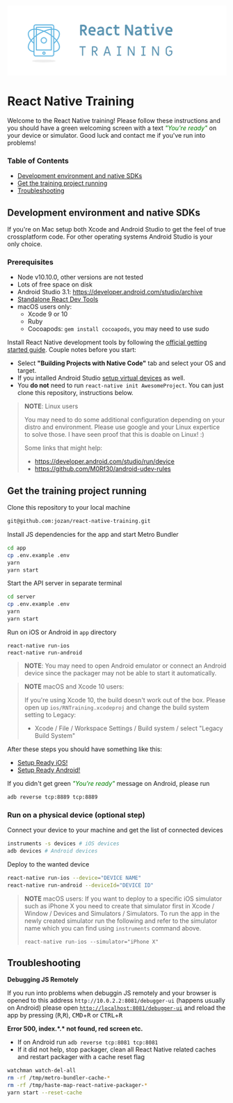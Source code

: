 ![Setup Ready!](docs/imgs/header.png)

# React Native Training

Welcome to the React Native training! Please follow these instructions and you should have a green welcoming screen with a text <span style="color: green">_"You're ready"_</span> on your device or simulator. Good luck and contact me if you've run into problems!

### Table of Contents

- [Development environment and native SDKs](#development-environment-and-native-sdks)
- [Get the training project running](#get-the-training-project-running)
- [Troubleshooting](#troubleshooting)

## Development environment and native SDKs

If you're on Mac setup both Xcode and Android Studio to get the feel of true crossplatform code. For other operating systems Android Studio is your only choice.

### Prerequisites

- Node v10.10.0, other versions are not tested
- Lots of free space on disk
- Android Studio 3.1: https://developer.android.com/studio/archive
- [Standalone React Dev Tools](https://github.com/facebook/react-devtools/tree/master/packages/react-devtools)
- macOS users only:
  - Xcode 9 or 10
  - Ruby
  - Cocoapods: `gem install cocoapods`, you may need to use sudo

Install React Native development tools by following the [official getting started guide](https://facebook.github.io/react-native//docs/getting-started). Couple notes before you start:

- Select __"Building Projects with Native Code"__ tab and select your OS and target.
- If you intalled Android Studio [setup virtual devices](https://facebook.github.io/react-native/docs/getting-started#preparing-the-android-device) as well.
- You **do not** need to run `react-native init AwesomeProject`. You can just clone this repository, instructions below.

> **NOTE**: Linux users
>
> You may need to do some additional configuration depending on your distro and environment. Please use google and your Linux expertice to solve those. I have seen proof that this is doable on Linux! :)
>
> Some links that might help:
>
> - https://developer.android.com/studio/run/device
> - https://github.com/M0Rf30/android-udev-rules

## Get the training project running

Clone this repository to your local machine

```sh
git@github.com:jozan/react-native-training.git
```

Install JS dependencies for the app and start Metro Bundler

```sh
cd app
cp .env.example .env
yarn
yarn start
```

Start the API server in separate terminal

```sh
cd server
cp .env.example .env
yarn
yarn start
```

Run on iOS or Android in `app` directory

```
react-native run-ios
react-native run-android
```

> **NOTE**: You may need to open Android emulator or connect an Android device since the packager may not be able to start it automatically.

> **NOTE** macOS and Xcode 10 users:
>
> If you're using Xcode 10, the build doesn't work out of the box. Please open up `ios/RNTraining.xcodeproj` and change the build system setting to Legacy:
>
> - Xcode / File / Workspace Settings / Build system / select "Legacy Build System"

After these steps you should have something like this:

- [Setup Ready iOS!](docs/imgs/setup-ready-ios.png)
- [Setup Ready Android!](docs/imgs/setup-ready-android.png)

If you didn't get green <span style="color: green">_"You're ready"_</span> message on Android, please run

```sh
adb reverse tcp:8889 tcp:8889
```

### Run on a physical device (optional step)

Connect your device to your machine and get the list of connected devices

```sh
instruments -s devices # iOS devices
adb devices # Android devices
```

Deploy to the wanted device

```sh
react-native run-ios --device="DEVICE NAME"
react-native run-android --deviceId="DEVICE ID"
```

> **NOTE** macOS users: If you want to deploy to a specific iOS simulator such as iPhone X you need to create that simulator first in Xcode / Window / Devices and Simulators / Simulators. To run the app in the newly created simulator run the following and refer to the simulator name which you can find using `instruments` command above.
>
> ```
> react-native run-ios --simulator="iPhone X"
> ```

## Troubleshooting

**Debugging JS Remotely**

If you run into problems when debuggin JS remotely and your browser is opened to this address `http://10.0.2.2:8081/debugger-ui` (happens usually on Android) please open [`http://localhost:8081/debugger-ui`](http://localhost:8081/debugger-ui) and reload the app by pressing (<kbd>R</kbd>,<kbd>R</kbd>), <kbd>CMD</kbd>+<kbd>R</kbd> or <kbd>CTRL</kbd>+<kbd>R</kbd>

**Error 500, index.\*.\* not found, red screen etc.**

- If on Android run `adb reverse tcp:8081 tcp:8081`
- If it did not help, stop packager, clean all React Native related caches and restart packager with a cache reset flag

```sh
watchman watch-del-all
rm -rf /tmp/metro-bundler-cache-*
rm -rf /tmp/haste-map-react-native-packager-*
yarn start --reset-cache
```
